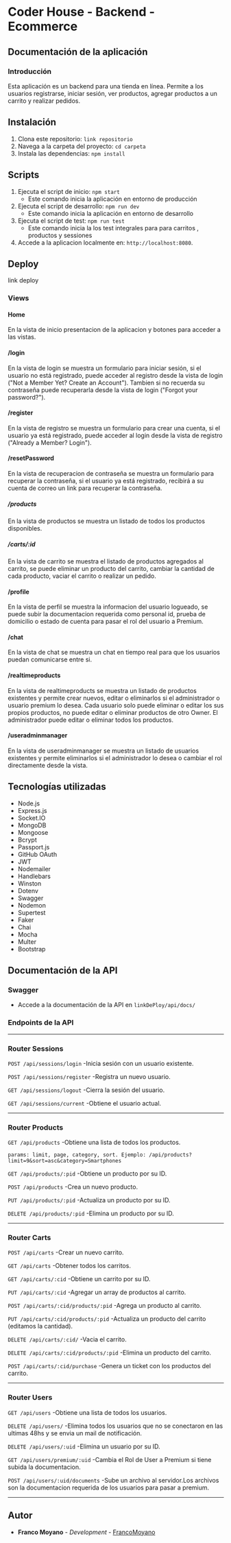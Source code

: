 # Coder House - Backend - Ecommerce

## Documentación de la aplicación

### Introducción

Esta aplicación es un backend para una tienda en línea. Permite a los usuarios registrarse, iniciar sesión, ver productos, agregar productos a un carrito y realizar pedidos.

## Instalación

1. Clona este repositorio: `link repositorio`
2. Navega a la carpeta del proyecto: `cd carpeta`
3. Instala las dependencias: `npm install`

## Scripts

1. Ejecuta el script de inicio: `npm start`
   - Este comando inicia la aplicación en entorno de producción
2. Ejecuta el script de desarrollo: `npm run dev`
   - Este comando inicia la aplicación en entorno de desarrollo
3. Ejecuta el script de test: `npm run test`
   - Este comando inicia la los test integrales para para carritos , productos y sessiones
4. Accede a la aplicacion localmente en: `http://localhost:8080`.
<!-- 5. Ejecuta el script de test: `npm run superTest:carts`
    - Este comando ejecuta los tests de la API de carritos
5. Ejecuta el script de test: `npm run superTest:products`
   - Este comando ejecuta los tests de la API de productos
6. Ejecuta el script de test: `npm run superTest:sessions`
   - Este comando ejecuta los tests de la API de sesiones -->

## Deploy

link deploy

### Views

#### Home

En la vista de inicio presentacion de la aplicacion y botones para acceder a las vistas.

#### /login

En la vista de login se muestra un formulario para iniciar sesión, si el usuario no está registrado, puede acceder al registro desde la vista de login ("Not a Member Yet? Create an Account").
Tambien si no recuerda su contraseña puede recuperarla desde la vista de login ("Forgot your password?").

#### /register

En la vista de registro se muestra un formulario para crear una cuenta, si el usuario ya está registrado, puede acceder al login desde la vista de registro ("Already a Member? Login").

#### /resetPassword

En la vista de recuperacion de contraseña se muestra un formulario para recuperar la contraseña, si el usuario ya está registrado, recibirá a su cuenta de correo un link para recuperar la contraseña.

##### /products

En la vista de productos se muestra un listado de todos los productos disponibles.

<!-- , para ver el detalle de un producto se debe seleccionar el boton "View Details" del producto deseado, una vez en la vista de detalle del producto se puede agregar al carrito o volver a la vista de productos. -->

<!-- ##### /products/:id
En la vista de detalle de un producto se muestra la informacion del producto seleccionado, se puede agregar al carrito o volver a la vista de productos. -->

##### /carts/:id

En la vista de carrito se muestra el listado de productos agregados al carrito, se puede eliminar un producto del carrito, cambiar la cantidad de cada producto, vaciar el carrito o realizar un pedido.

#### /profile

En la vista de perfil se muestra la informacion del usuario logueado, se puede subir la documentacion requerida como personal id, prueba de domicilio o estado de cuenta para pasar el rol del usuario a Premium.

#### /chat

En la vista de chat se muestra un chat en tiempo real para que los usuarios puedan comunicarse entre si.

#### /realtimeproducts

En la vista de realtimeproducts se muestra un listado de productos existentes y permite crear nuevos, editar o eliminarlos si el administrador o usuario premium lo desea. Cada usuario solo puede eliminar o editar los sus propios productos, no puede editar o eliminar productos de otro Owner. El administrador puede editar o eliminar todos los productos.

#### /useradminmanager

En la vista de useradminmanager se muestra un listado de usuarios existentes y permite eliminarlos si el administrador lo desea o cambiar el rol directamente desde la vista.

## Tecnologías utilizadas

- Node.js
- Express.js
- Socket.IO
- MongoDB
- Mongoose
- Bcrypt
- Passport.js
- GitHub OAuth
- JWT
- Nodemailer
- Handlebars
- Winston
- Dotenv
- Swagger
- Nodemon
- Supertest
- Faker
- Chai
- Mocha
- Multer
- Bootstrap

## Documentación de la API

### Swagger

- Accede a la documentación de la API en `linkDePloy/api/docs/`

### Endpoints de la API

---

### Router Sessions

`POST /api/sessions/login` -Inicia sesión con un usuario existente.

`POST /api/sessions/register` -Registra un nuevo usuario.

`GET /api/sessions/logout` -Cierra la sesión del usuario.

`GET /api/sessions/current` -Obtiene el usuario actual.

---

### Router Products

`GET /api/products` -Obtiene una lista de todos los productos.

    params: limit, page, category, sort. Ejemplo: /api/products?limit=9&sort=asc&category=Smartphones

`GET /api/products/:pid` -Obtiene un producto por su ID.

`POST /api/products` -Crea un nuevo producto.

`PUT /api/products/:pid` -Actualiza un producto por su ID.

`DELETE /api/products/:pid` -Elimina un producto por su ID.

---

### Router Carts

`POST /api/carts` -Crear un nuevo carrito.

`GET /api/carts` -Obtener todos los carritos.

`GET /api/carts/:cid` -Obtiene un carrito por su ID.

`PUT /api/carts/:cid` -Agregar un array de productos al carrito.

`POST /api/carts/:cid/products/:pid`
-Agrega un producto al carrito.

`PUT /api/carts/:cid/products/:pid`
-Actualiza un producto del carrito (editamos la cantidad).

`DELETE /api/carts/:cid/`
-Vacia el carrito.

`DELETE /api/carts/:cid/products/:pid`
-Elimina un producto del carrito.

`POST /api/carts/:cid/purchase`
-Genera un ticket con los productos del carrito.

---

### Router Users

`GET /api/users`
-Obtiene una lista de todos los usuarios.

`DELETE /api/users/`
-Elimina todos los usuarios que no se conectaron en las ultimas 48hs y se envia un mail de notificación.

`DELETE /api/users/:uid`
-Elimina un usuario por su ID.

`GET /api/users/premium/:uid`
-Cambia el Rol de User a Premium si tiene subida la documentacion.

`POST /api/users/:uid/documents`
-Sube un archivo al servidor.Los archivos son la documentacion requerida de los usuarios para pasar a premium.

<!-- ---
### Router Mail
`POST /api/mail/reset`
    -Envia el mail con token para resetear el password.

---
### Router Logger
`GET /api/logger`
    -Obtiene una lista de muestra de logs.

---
### Router Mocking
`GET /api/mocking/mockingproducts`
   -Obtiene una lista de 100 productos de mockeados. -->

---

## Autor

- **Franco Moyano** - _Development_ - [FrancoMoyano](https://github.com/franmoyanoe)
